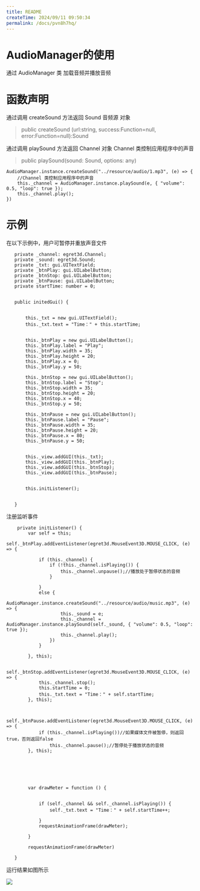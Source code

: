 ```yaml
---
title: README
createTime: 2024/09/11 09:50:34
permalink: /docs/pvn8h7hq/
---
```

# AudioManager的使用 #

通过 AudioManager 类 加载音频并播放音频

# 函数声明 #
通过调用 createSound 方法返回 Sound 音频源 对象
> public createSound (url:string, success:Function=null, error:Function=null):Sound

通过调用 playSound 方法返回 Channel 对象  Channel 类控制应用程序中的声音
> public playSound(sound: Sound, options: any)


	AudioManager.instance.createSound("../resource/audio/1.mp3", (e) => {
		//Channel 类控制应用程序中的声音
		this._channel = AudioManager.instance.playSound(e, { "volume": 0.5, "loop": true });
		this._channel.play();
	})



# 示例 #


在以下示例中，用户可暂停并重放声音文件




       private _channel: egret3d.Channel;
       private _sound: egret3d.Sound;
       private _txt: gui.UITextField;
       private _btnPlay: gui.UILabelButton;
       private _btnStop: gui.UILabelButton;
       private _btnPause: gui.UILabelButton;
       private startTime: number = 0;
        

       public initedGui() {


           this._txt = new gui.UITextField();
           this._txt.text = "Time：" + this.startTime;


           this._btnPlay = new gui.UILabelButton();
           this._btnPlay.label = "Play";
           this._btnPlay.width = 35;
           this._btnPlay.height = 20;
           this._btnPlay.x = 0;
           this._btnPlay.y = 50;

           this._btnStop = new gui.UILabelButton();
           this._btnStop.label = "Stop";
           this._btnStop.width = 35;
           this._btnStop.height = 20;
           this._btnStop.x = 40;
           this._btnStop.y = 50;

           this._btnPause = new gui.UILabelButton();
           this._btnPause.label = "Pause";
           this._btnPause.width = 35;
           this._btnPause.height = 20;
           this._btnPause.x = 80;
           this._btnPause.y = 50;


           this._view.addGUI(this._txt);
           this._view.addGUI(this._btnPlay);
           this._view.addGUI(this._btnStop);
           this._view.addGUI(this._btnPause);


           this.initListener();


       }

















注册监听事件





        private initListener() {
            var self = this;
            self._btnPlay.addEventListener(egret3d.MouseEvent3D.MOUSE_CLICK, (e) => {

                if (this._channel) {
                    if (!this._channel.isPlaying()) {
                        this._channel.unpause();//播放处于暂停状态的音频
                    }

                }
                else {
                    AudioManager.instance.createSound("../resource/audio/music.mp3", (e) => {
                        this._sound = e;
                        this._channel = AudioManager.instance.playSound(self._sound, { "volume": 0.5, "loop": true });
                        this._channel.play();
                    })
                }

            }, this);

            self._btnStop.addEventListener(egret3d.MouseEvent3D.MOUSE_CLICK, (e) => {
                this._channel.stop();
                this.startTime = 0;
                this._txt.text = "Time：" + self.startTime;
            }, this);


            self._btnPause.addEventListener(egret3d.MouseEvent3D.MOUSE_CLICK, (e) => {
                if (this._channel.isPlaying())//如果媒体文件被暂停，则返回true，否则返回false
                    this._channel.pause();//暂停处于播放状态的音频
            }, this);





            
            var drawMeter = function () {


                if (self._channel && self._channel.isPlaying()) {
                    self._txt.text = "Time：" + self.startTime++;

                }
                requestAnimationFrame(drawMeter);

            }

            requestAnimationFrame(drawMeter)

       }







运行结果如图所示

![](sound.gif)






    









